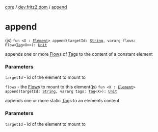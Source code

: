 [core](../index.md) / [dev.fritz2.dom](index.md) / [append](./append.md)

# append

(js) `fun <X : `[`Element`](https://kotlinlang.org/api/latest/jvm/stdlib/org.w3c.dom/-element/index.html)`> append(targetId: `[`String`](https://kotlinlang.org/api/latest/jvm/stdlib/kotlin/-string/index.html)`, vararg flows: Flow<`[`Tag`](-tag/index.md)`<X>>): `[`Unit`](https://kotlinlang.org/api/latest/jvm/stdlib/kotlin/-unit/index.html)

appends one or more [Flow](#)s of [Tag](-tag/index.md)s to the content of a constant element

### Parameters

`targetId` - id of the element to mount to

`flows` - the [Flow](#)s to mount to this element(js) `fun <X : `[`Element`](https://kotlinlang.org/api/latest/jvm/stdlib/org.w3c.dom/-element/index.html)`> append(targetId: `[`String`](https://kotlinlang.org/api/latest/jvm/stdlib/kotlin/-string/index.html)`, vararg tags: `[`Tag`](-tag/index.md)`<X>): `[`Unit`](https://kotlinlang.org/api/latest/jvm/stdlib/kotlin/-unit/index.html)

appends one or more static [Tag](-tag/index.md)s to an elements content

### Parameters

`targetId` - id of the element to mount to